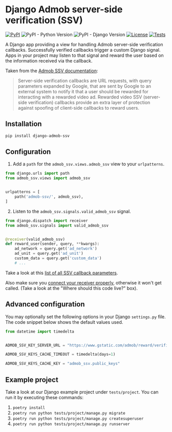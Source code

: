 # Django Admob server-side verification (SSV)

[![PyPI][pypi-image]][pypi-url]
![PyPI - Python Version][python-image]
![PyPI - Django Version][django-image]
[![License][license-image]][license-url]
[![Tests][tests-image]][tests-url]

[pypi-image]: https://img.shields.io/pypi/v/django-admob-ssv
[pypi-url]: https://pypi.org/project/django-admob-ssv/
[python-image]: https://img.shields.io/pypi/pyversions/django-admob-ssv
[django-image]: https://img.shields.io/pypi/djversions/django-admob-ssv
[license-image]: https://img.shields.io/pypi/l/django-admob-ssv
[license-url]: https://github.com/DoctorJohn/django-admob-ssv/blob/master/LICENSE
[tests-image]: https://github.com/DoctorJohn/django-admob-ssv/workflows/Tests/badge.svg
[tests-url]: https://github.com/DoctorJohn/django-admob-ssv/actions

A Django app providing a view for handling Admob server-side verification callbacks.
Successfully verified callbacks trigger a custom Django signal.
Apps in your project may listen to that signal and reward the user
based on the information received via the callback.

Taken from the [Admob SSV documentation](https://developers.google.com/admob/android/rewarded-video-ssv):

> Server-side verification callbacks are URL requests, with query parameters expanded by Google, that are sent by Google to an external system to notify it that a user should be rewarded for interacting with a rewarded video ad. Rewarded video SSV (server-side verification) callbacks provide an extra layer of protection against spoofing of client-side callbacks to reward users.

## Installation

```sh
pip install django-admob-ssv
```

## Configuration

1. Add a `path` for the `admob_ssv.views.admob_ssv` view to your `urlpatterns`.

```python
from django.urls import path
from admob_ssv.views import admob_ssv


urlpatterns = [
    path('admob-ssv/', admob_ssv),
]
```

2. Listen to the `admob_ssv.signals.valid_admob_ssv` signal.

```python
from django.dispatch import receiver
from admob_ssv.signals import valid_admob_ssv


@receiver(valid_admob_ssv)
def reward_user(sender, query, **kwargs):
    ad_network = query.get('ad_network')
    ad_unit = query.get('ad_unit')
    custom_data = query.get('custom_data')
    # ...
```

Take a look at this [list of all SSV callback parameters](https://developers.google.com/admob/android/rewarded-video-ssv).

Also make sure you [connect your receiver properly](https://docs.djangoproject.com/en/4.2/topics/signals/#connecting-receiver-functions), otherwise it won't get called. (Take a look at the "Where should this code live?" box).

## Advanced configuration

You may optionally set the following options in your Django `settings.py` file.
The code snippet below shows the default values used.

```python
from datetime import timedelta


ADMOB_SSV_KEY_SERVER_URL = "https://www.gstatic.com/admob/reward/verifier-keys.json",

ADMOB_SSV_KEYS_CACHE_TIMEOUT = timedelta(days=1)

ADMOB_SSV_KEYS_CACHE_KEY = "admob_ssv.public_keys"
```

## Example project

Take a look at our Django example project under `tests/project`.
You can run it by executing these commands:

1. `poetry install`
2. `poetry run python tests/project/manage.py migrate`
3. `poetry run python tests/project/manage.py createsuperuser`
4. `poetry run python tests/project/manage.py runserver`
